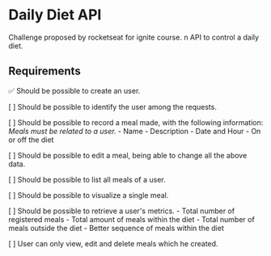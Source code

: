 # Daily Diet API

Challenge proposed by rocketseat for ignite course.
n API to control a daily diet.

## Requirements

✅ Should be possible to create an user.

[ ] Should be possible to identify the user among the requests.

[ ] Should be possible to record a meal made, with the following information:
    *Meals must be related to a user.*
    - Name
    - Description
    - Date and Hour
    - On or off the diet

[ ] Should be possible to edit a meal, being able to change all the above data.

[ ] Should be possible to list all meals of a user.

[ ] Should be possible to visualize a single meal.

[ ] Should be possible to retrieve a user's metrics.
    - Total number of registered meals
    - Total amount of meals within the diet
    - Total number of meals outside the diet
    - Better sequence of meals within the diet

[ ] User can only view, edit and delete meals which he created.
